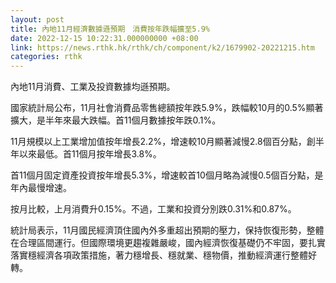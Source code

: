 ```yaml
---
layout: post
title: 內地11月經濟數據遜預期　消費按年跌幅擴至5.9%
date: 2022-12-15 10:22:31.000000000 +08:00
link: https://news.rthk.hk/rthk/ch/component/k2/1679902-20221215.htm
categories: rthk
---
```


內地11月消費、工業及投資數據均遜預期。

國家統計局公布，11月社會消費品零售總額按年跌5.9%，跌幅較10月的0.5%顯著擴大，是半年來最大跌幅。首11個月數據按年跌0.1%。

11月規模以上工業增加值按年增長2.2%，增速較10月顯著減慢2.8個百分點，創半年以來最低。首11個月按年增長3.8%。

首11個月固定資產投資按年增長5.3%，增速較首10個月略為減慢0.5個百分點，是年內最慢增速。

按月比較，上月消費升0.15%。不過，工業和投資分別跌0.31%和0.87%。

統計局表示，11月國民經濟頂住國內外多重超出預期的壓力，保持恢復形勢，整體在合理區間運行。但國際環境更趨複雜嚴峻，國內經濟恢復基礎仍不牢固，要扎實落實穩經濟各項政策措施，著力穩增長、穩就業、穩物價，推動經濟運行整體好轉。
